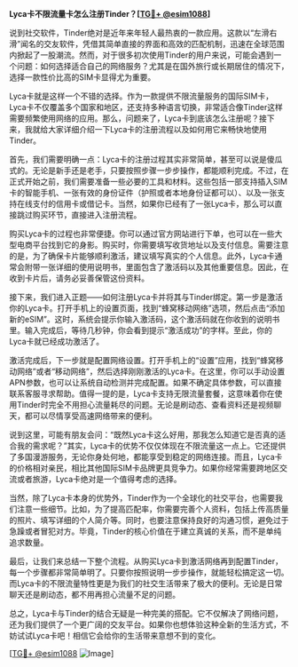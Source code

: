 **Lyca卡不限流量卡怎么注册Tinder？[[TG💪+ @esim1088](https://t.me/s/esim1088)]**

说到社交软件，Tinder绝对是近年来年轻人最热衷的一款应用。这款以“左滑右滑”闻名的交友软件，凭借其简单直接的界面和高效的匹配机制，迅速在全球范围内掀起了一股潮流。然而，对于很多初次使用Tinder的用户来说，可能会遇到一个问题：如何选择适合自己的网络服务？尤其是在国外旅行或长期居住的情况下，选择一款性价比高的SIM卡显得尤为重要。

Lyca卡就是这样一个不错的选择。作为一款提供不限流量服务的国际SIM卡，Lyca卡不仅覆盖多个国家和地区，还支持多种语言切换，非常适合像Tinder这样需要频繁使用网络的应用。那么，问题来了，Lyca卡到底该怎么注册呢？接下来，我就给大家详细介绍一下Lyca卡的注册流程以及如何用它来畅快地使用Tinder。

首先，我们需要明确一点：Lyca卡的注册过程其实非常简单，甚至可以说是傻瓜式的。无论是新手还是老手，只要按照步骤一步步操作，都能顺利完成。不过，在正式开始之前，我们需要准备一些必要的工具和材料。这些包括一部支持插入SIM卡的智能手机、一张有效的身份证件（护照或者本地身份证都可以）、以及一张支持在线支付的信用卡或借记卡。当然，如果你已经有了一张Lyca卡，那么可以直接跳过购买环节，直接进入注册流程。

购买Lyca卡的过程也非常便捷。你可以通过官方网站进行下单，也可以在一些大型电商平台找到它的身影。购买时，你需要填写收货地址以及支付信息。需要注意的是，为了确保卡片能够顺利激活，建议填写真实的个人信息。此外，Lyca卡通常会附带一张详细的使用说明书，里面包含了激活码以及其他重要信息。因此，在收到卡片后，请务必妥善保管这份资料。

接下来，我们进入正题——如何注册Lyca卡并将其与Tinder绑定。第一步是激活你的Lyca卡。打开手机上的设置页面，找到“蜂窝移动网络”选项，然后点击“添加新的eSIM”。这时，系统会提示你输入激活码，这个激活码就在你收到的说明书里。输入完成后，等待几秒钟，你会看到提示“激活成功”的字样。至此，你的Lyca卡就已经成功激活了。

激活完成后，下一步就是配置网络设置。打开手机上的“设置”应用，找到“蜂窝移动网络”或者“移动网络”，然后选择刚刚激活的Lyca卡。在这里，你可以手动设置APN参数，也可以让系统自动检测并完成配置。如果不确定具体参数，可以直接联系客服寻求帮助。值得一提的是，Lyca卡支持无限流量套餐，这意味着你在使用Tinder时完全不用担心流量耗尽的问题。无论是刷动态、查看资料还是视频聊天，都可以尽情享受高速网络带来的便利。

说到这里，可能有朋友会问：“既然Lyca卡这么好用，那我怎么知道它是否真的适合我的需求呢？”其实，Lyca卡的优势不仅仅体现在不限流量这一点上。它还提供了多国漫游服务，无论你身处何地，都能享受到稳定的网络连接。而且，Lyca卡的价格相对亲民，相比其他国际SIM卡品牌更具竞争力。如果你经常需要跨地区交流或者旅游，Lyca卡绝对是一个值得考虑的选择。

当然，除了Lyca卡本身的优势外，Tinder作为一个全球化的社交平台，也需要我们注意一些细节。比如，为了提高匹配率，你需要完善个人资料，包括上传高质量的照片、填写详细的个人简介等。同时，也要注意保持良好的沟通习惯，避免过于急躁或者冒犯对方。毕竟，Tinder的核心价值在于建立真诚的关系，而不是单纯追求数量。

最后，让我们来总结一下整个流程。从购买Lyca卡到激活网络再到配置Tinder，每一个步骤都非常简单明了。只要你按照说明一步步操作，就能轻松搞定这一切。而Lyca卡的不限流量特性更是为我们的社交生活带来了极大的便利。无论是日常聊天还是刷动态，都不用再担心流量不足的问题。

总之，Lyca卡与Tinder的结合无疑是一种完美的搭配。它不仅解决了网络问题，还为我们提供了一个更广阔的交友平台。如果你也想体验这种全新的生活方式，不妨试试Lyca卡吧！相信它会给你的生活带来意想不到的变化。

[[TG💪+ @esim1088](https://t.me/s/esim1088) ![Image](https://i.postimg.cc/4NQfJmqS/Snipaste-2025-05-13-00-14-12.png)]
